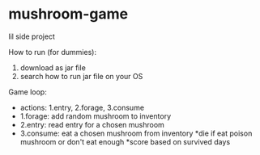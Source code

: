 # mushroom-game
lil side project

How to run (for dummies):
1) download as jar file
3) search how to run jar file on your OS

Game loop:
- actions: 1.entry, 2.forage, 3.consume
- 1.forage: add random mushroom to inventory
- 2.entry: read entry for a chosen mushroom
- 3.consume: eat a chosen mushroom from inventory
*die if eat poison mushroom or don't eat enough
*score based on survived days
